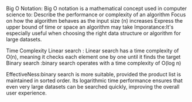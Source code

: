 Big O Notation:
Big O notation is a mathematical concept used in computer science to:
Describe the performance or complexity of an algorithm
Focus on how the algorithm behaves as the input size (n) increases
Express the upper bound of time or space an algorithm may take
Imporatance:It's especially useful when choosing the right data structure or algorithm for large datasets.


Time Complexity
Linear search : Linear search has a time complexity of O(n), meaning it checks each element one by one until it finds the target
Binary search :binary search operates with a time complexity of O(log n)

EffectiveNess:binary search is more suitable, provided the product list is maintained in sorted order. Its logarithmic time performance ensures that even very large datasets can be searched quickly, improving the overall user experience.









